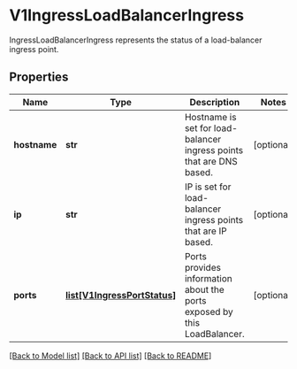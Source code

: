 # V1IngressLoadBalancerIngress

IngressLoadBalancerIngress represents the status of a load-balancer ingress point.

## Properties
Name | Type | Description | Notes
------------ | ------------- | ------------- | -------------
**hostname** | **str** | Hostname is set for load-balancer ingress points that are DNS based. | [optional] 
**ip** | **str** | IP is set for load-balancer ingress points that are IP based. | [optional] 
**ports** | [**list[V1IngressPortStatus]**](V1IngressPortStatus.md) | Ports provides information about the ports exposed by this LoadBalancer. | [optional] 

[[Back to Model list]](../README.md#documentation-for-models) [[Back to API list]](../README.md#documentation-for-api-endpoints) [[Back to README]](../README.md)


